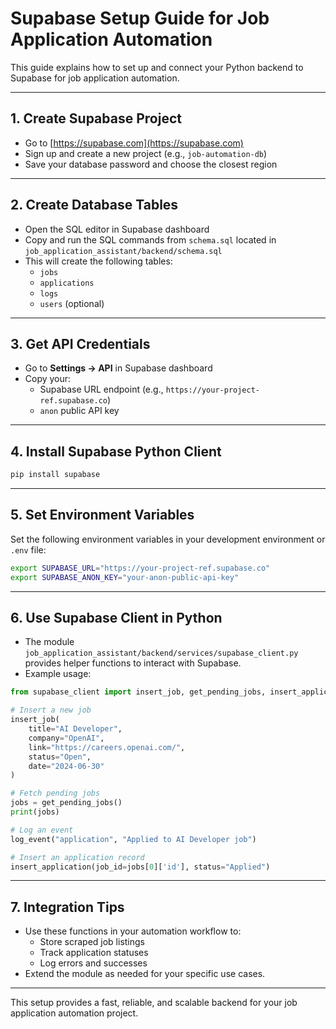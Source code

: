 # Supabase Setup Guide for Job Application Automation

This guide explains how to set up and connect your Python backend to Supabase for job application automation.

---

## 1. Create Supabase Project

- Go to [https://supabase.com](https://supabase.com)
- Sign up and create a new project (e.g., `job-automation-db`)
- Save your database password and choose the closest region

---

## 2. Create Database Tables

- Open the SQL editor in Supabase dashboard
- Copy and run the SQL commands from `schema.sql` located in `job_application_assistant/backend/schema.sql`
- This will create the following tables:
  - `jobs`
  - `applications`
  - `logs`
  - `users` (optional)

---

## 3. Get API Credentials

- Go to **Settings → API** in Supabase dashboard
- Copy your:
  - Supabase URL endpoint (e.g., `https://your-project-ref.supabase.co`)
  - `anon` public API key

---

## 4. Install Supabase Python Client

```bash
pip install supabase
```

---

## 5. Set Environment Variables

Set the following environment variables in your development environment or `.env` file:

```bash
export SUPABASE_URL="https://your-project-ref.supabase.co"
export SUPABASE_ANON_KEY="your-anon-public-api-key"
```

---

## 6. Use Supabase Client in Python

- The module `job_application_assistant/backend/services/supabase_client.py` provides helper functions to interact with Supabase.
- Example usage:

```python
from supabase_client import insert_job, get_pending_jobs, insert_application, log_event

# Insert a new job
insert_job(
    title="AI Developer",
    company="OpenAI",
    link="https://careers.openai.com/",
    status="Open",
    date="2024-06-30"
)

# Fetch pending jobs
jobs = get_pending_jobs()
print(jobs)

# Log an event
log_event("application", "Applied to AI Developer job")

# Insert an application record
insert_application(job_id=jobs[0]['id'], status="Applied")
```

---

## 7. Integration Tips

- Use these functions in your automation workflow to:
  - Store scraped job listings
  - Track application statuses
  - Log errors and successes
- Extend the module as needed for your specific use cases.

---

This setup provides a fast, reliable, and scalable backend for your job application automation project.
